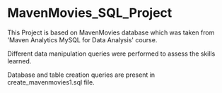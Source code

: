 # MavenMovies_SQL_Project

This Project is based on MavenMovies database which was taken from 'Maven Analytics MySQL for Data Analysis' course. 

Different data manipulation queries were performed to assess the skills learned.

Database and table creation queries are present in create_mavenmovies1.sql file.


